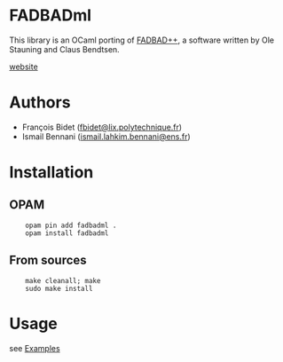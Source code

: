 # FADBADml

This library is an OCaml porting of [FADBAD++](www.fadbad.com), a software written by Ole Stauning and Claus Bendtsen.

[website](https://fadbadml-dev.github.io/FADBADml/)

# Authors

- François Bidet (fbidet@lix.polytechnique.fr)
- Ismail Bennani (ismail.lahkim.bennani@ens.fr)

# Installation

## OPAM

```
    opam pin add fadbadml .
    opam install fadbadml
```

## From sources

```
    make cleanall; make
    sudo make install
```

# Usage

see [Examples](https://fadbadml-dev.github.io/FADBADml/examples.html)
